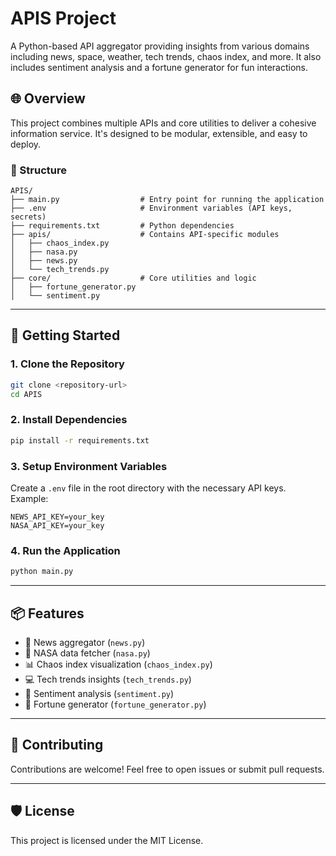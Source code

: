 
# APIS Project

A Python-based API aggregator providing insights from various domains including news, space, weather, tech trends, chaos index, and more. It also includes sentiment analysis and a fortune generator for fun interactions.

## 🌐 Overview

This project combines multiple APIs and core utilities to deliver a cohesive information service. It's designed to be modular, extensible, and easy to deploy.

### 📁 Structure

```
APIS/
├── main.py                  # Entry point for running the application
├── .env                     # Environment variables (API keys, secrets)
├── requirements.txt         # Python dependencies
├── apis/                    # Contains API-specific modules
│   ├── chaos_index.py
│   ├── nasa.py
│   ├── news.py
│   └── tech_trends.py
├── core/                    # Core utilities and logic
│   ├── fortune_generator.py
│   └── sentiment.py
```

---

## 🚀 Getting Started

### 1. Clone the Repository

```bash
git clone <repository-url>
cd APIS
```

### 2. Install Dependencies

```bash
pip install -r requirements.txt
```

### 3. Setup Environment Variables

Create a `.env` file in the root directory with the necessary API keys. Example:

```
NEWS_API_KEY=your_key
NASA_API_KEY=your_key
```

### 4. Run the Application

```bash
python main.py
```

---

## 📦 Features

- 📰 News aggregator (`news.py`)
- 🚀 NASA data fetcher (`nasa.py`)
- 📊 Chaos index visualization (`chaos_index.py`)
- 💻 Tech trends insights (`tech_trends.py`)
- 💬 Sentiment analysis (`sentiment.py`)
- 🔮 Fortune generator (`fortune_generator.py`)

---

## 🤝 Contributing

Contributions are welcome! Feel free to open issues or submit pull requests.

---

## 🛡 License

This project is licensed under the MIT License.

